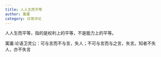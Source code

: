 ```yaml
---
title: 人人生而平等
author: 寓庸
category: 日常评论
---
```

人人生而平等，指的是权利上的平等，不是能力上的平等。

寓庸:论语卫灵公：可与言而不与言，失人；不可与言而与之言，失言。知者不失人，亦不失言